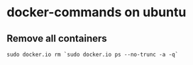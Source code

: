 docker-commands on ubuntu
===============


## Remove all containers

    sudo docker.io rm `sudo docker.io ps --no-trunc -a -q`
